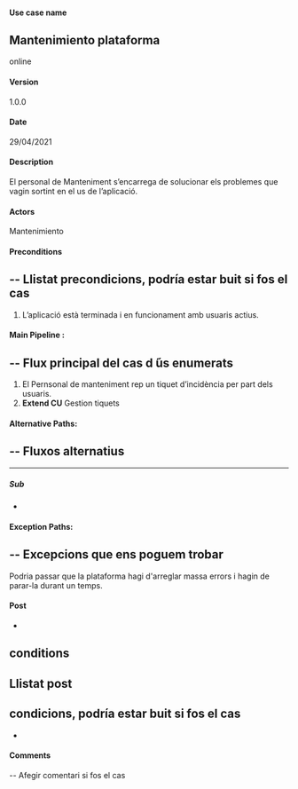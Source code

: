 #### Use case name
Mantenimiento plataforma
-
online
#### Version
1.0.0
#### Date
29/04/2021
#### Description
El personal de Manteniment s’encarrega de solucionar els problemes que vagin sortint en el us de l’aplicació.
#### Actors
Mantenimiento
#### Preconditions
--
Llistat precondicions, podría
estar buit si fos el cas
--
1. L’aplicació està terminada i en funcionament amb usuaris actius.
 
 
#### Main Pipeline :
--
Flux principal del cas d ́ús enumerats
--
1. El Pernsonal de manteniment rep un tiquet d’incidència per part dels usuaris.
2. **Extend CU** Gestion tiquets
#### Alternative Paths:
--
Fluxos alternatius
--
---
##### Sub
-
#### Exception Paths:
--
Excepcions que ens poguem trobar
--
Podria passar que la plataforma hagi d'arreglar massa errors i hagin de parar-la durant un temps. 
#### Post
-
conditions
--
Llistat post
-
condicions, podría estar buit si fos el cas
--
-
#### Comments
--
Afegir comentari si fos el cas
